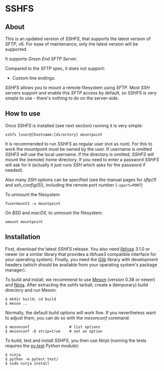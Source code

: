 # SSHFS
## About
This is an updated version of *SSHFS*, that supports the latest version of *SFTP*, v6. For ease of maintenance, only the latest version will be supported.

It supports *Green End SFTP Server*.

Compared to the *SFTP* spec, it does not support:

- Custom line endings.

*SSHFS* allows you to mount a remote filesystem using *SFTP*. Most *SSH* servers support and enable this *SFTP* access by default, so *SSHFS* is very simple to use - there's nothing to do on the server-side.

## How to use
Once *SSHFS* is installed (see next section) running it is very simple:

    sshfs [user@]hostname:[directory] mountpoint

It is recommended to run *SSHFS* as regular user (not as root). For this to work the mountpoint must be owned by the user. If username is omitted *SSHFS* will use the local username. If the directory is omitted, *SSHFS* will mount the (remote) home directory. If you need to enter a password *SSHFS* will ask for it (actually it just runs *SSH* which asks for the password if needed).

Also many *SSH* options can be specified (see the manual pages for *sftp(1)* and *ssh_config(5)*), including the remote port number (`-oport=PORT`)

To unmount the filesystem:

    fusermount3 -u mountpoint

On *BSD* and *macOS*, to unmount the filesystem:

    umount mountpoint

## Installation
First, download the latest *SSHFS* release. You also need [libfuse](http://github.com/libfuse/libfuse) 3.1.0 or newer (or a similar library that provides a libfuse3 compatible interface for your operating system). Finally, you need the [Glib](https://developer.gnome.org/glib/stable/) library with development headers (which should be available from your operating system's package manager).

To build and install, we recommend to use [Meson](http://mesonbuild.com/) (version 0.38 or newer) and [Ninja](https://ninja-build.org/). After extracting the sshfs tarball, create a (temporary) build directory and run Meson:

    $ mkdir build; cd build
    $ meson ..

Normally, the default build options will work fine. If you nevertheless want to adjust them, you can do so with the *mesonconf* command:

    $ mesonconf                  # list options
    $ mesonconf -D strip=true    # set an option

To build, test and install *SSHFS*, you then use *Ninja* (running the tests requires the [py.test](http://www.pytest.org/) *Python* module):

    $ ninja
    $ python -m pytest test/
    $ sudo ninja install

